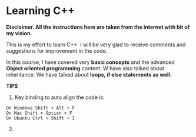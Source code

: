 # Learning C++
**Disclaimer. All the instructions here are taken from the internet with bit of my vision.**

This is my effort to learn C++. I will be very glad to receive comments and suggestions for improvement in the code.

In this course, I have covered very **basic concepts** and the advanced **Object oriented programming** content. W have also talked about inheritance. We have talked about **loops, if else statements as well.**

**TIPS**
1. Key binding to auto align the code is:
```
On Windows Shift + Alt + F
On Mac Shift + Option + F
On Ubuntu Ctrl + Shift + I
```
2. 
